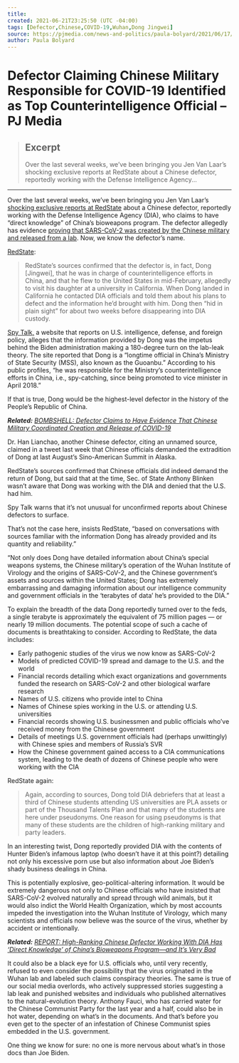 ```yaml
---
title:
created: 2021-06-21T23:25:50 (UTC -04:00)
tags: [Defector,Chinese,COVID-19,Wuhan,Dong Jingwei]
source: https://pjmedia.com/news-and-politics/paula-bolyard/2021/06/17/breaking-defector-claiming-chinese-military-responsible-for-covid-19-identified-as-top-counterintelligence-official-n1455436
author: Paula Bolyard
---
```


# Defector Claiming Chinese Military Responsible for COVID-19 Identified as Top Counterintelligence Official – PJ Media

> ## Excerpt
> Over the last several weeks, we’ve been bringing you Jen Van Laar’s shocking exclusive reports at RedState about a Chinese defector, reportedly working with the Defense Intelligence Agency...

---
Over the last several weeks, we’ve been bringing you Jen Van Laar’s [shocking exclusive reports at RedState](https://pjmedia.com/columns/paula-bolyard/2021/06/04/report-high-ranking-chinese-defector-working-with-dia-has-direct-knowledge-of-chinas-bioweapons-program-and-its-very-bad-n1452251) about a Chinese defector, reportedly working with the Defense Intelligence Agency (DIA), who claims to have “direct knowledge” of China’s bioweapons program. The defector allegedly has evidence [proving that SARS-CoV-2 was created by the Chinese military and released from a lab](https://pjmedia.com/news-and-politics/paula-bolyard/2021/06/12/chinese-defector-n1454189). Now, we know the defector’s name.

[RedState](https://redstate.com/jenvanlaar/2021/06/17/breaking-chinese-defector-confirmed-as-top-counterintelligence-official-n398374):

> RedState’s sources confirmed that the defector is, in fact, Dong \[Jingwei\], that he was in charge of counterintelligence efforts in China, and that he flew to the United States in mid-February, allegedly to visit his daughter at a university in California. When Dong landed in California he contacted DIA officials and told them about his plans to defect and the information he’d brought with him. Dong then “hid in plain sight” for about two weeks before disappearing into DIA custody.

[Spy Talk,](https://www.spytalk.co/p/high-level-chinese-defection-rumored) a website that reports on U.S. intelligence, defense, and foreign policy, alleges that the information provided by Dong was the impetus behind the Biden administration making a 180-degree turn on the lab-leak theory. The site reported that Dong is a “longtime official in China’s Ministry of State Security (MSS), also known as the Guoanbu.” According to his public profiles, “he was responsible for the Ministry’s counterintelligence efforts in China, i.e., spy-catching, since being promoted to vice minister in April 2018.”

If that is true, Dong would be the highest-level defector in the history of the People’s Republic of China.

_**Related:** [BOMBSHELL: Defector Claims to Have Evidence That Chinese Military Coordinated Creation and Release of COVID-19](https://pjmedia.com/news-and-politics/paula-bolyard/2021/06/12/chinese-defector-n1454189 "BOMBSHELL: Defector Claims to Have Evidence That Chinese Military Coordinated Creation and Release of COVID-19")_

Dr. Han Lianchao, another Chinese defector, citing an unnamed source, claimed in a tweet last week that Chinese officials demanded the extradition of Dong at last August’s Sino-American Summit in Alaska.

RedState’s sources confirmed that Chinese officials did indeed demand the return of Dong, but said that at the time, Sec. of State Anthony Blinken wasn’t aware that Dong was working with the DIA and denied that the U.S. had him.

Spy Talk warns that it’s not unusual for unconfirmed reports about Chinese defectors to surface.

That’s not the case here, insists RedState, “based on conversations with sources familiar with the information Dong has already provided and its quantity and reliability.”

“Not only does Dong have detailed information about China’s special weapons systems, the Chinese military’s operation of the Wuhan Institute of Virology and the origins of SARS-CoV-2, and the Chinese government’s assets and sources within the United States; Dong has extremely embarrassing and damaging information about our intelligence community and government officials in the ‘terabytes of data’ he’s provided to the DIA.”

To explain the breadth of the data Dong reportedly turned over to the feds, a single terabyte is approximately the equivalent of 75 million pages — or nearly 19 million documents. The potential scope of such a cache of documents is breathtaking to consider. According to RedState, the data includes:

-   Early pathogenic studies of the virus we now know as SARS-CoV-2
-   Models of predicted COVID-19 spread and damage to the U.S. and the world
-   Financial records detailing which exact organizations and governments funded the research on SARS-CoV-2 and other biological warfare research
-   Names of U.S. citizens who provide intel to China
-   Names of Chinese spies working in the U.S. or attending U.S. universities
-   Financial records showing U.S. businessmen and public officials who’ve received money from the Chinese government
-   Details of meetings U.S. government officials had (perhaps unwittingly) with Chinese spies and members of Russia’s SVR
-   How the Chinese government gained access to a CIA communications system, leading to the death of dozens of Chinese people who were working with the CIA

RedState again:

> Again, according to sources, Dong told DIA debriefers that at least a third of Chinese students attending US universities are PLA assets or part of the Thousand Talents Plan and that many of the students are here under pseudonyms. One reason for using pseudonyms is that many of these students are the children of high-ranking military and party leaders.

In an interesting twist, Dong reportedly provided DIA with the contents of Hunter Biden’s infamous laptop (who doesn’t have it at this point?) detailing not only his excessive porn use but also information about Joe Biden’s shady business dealings in China.

This is potentially explosive, geo-political-altering information. It would be extremely dangerous not only to Chinese officials who have insisted that SARS-CoV-2 evolved naturally and spread through wild animals, but it would also indict the World Health Organization, which by most accounts impeded the investigation into the Wuhan Institute of Virology, which many scientists and officials now believe was the source of the virus, whether by accident or intentionally.

_**Related:** [REPORT: High-Ranking Chinese Defector Working With DIA Has ‘Direct Knowledge’ of China’s Bioweapons Program—and It’s Very Bad](https://pjmedia.com/columns/paula-bolyard/2021/06/04/report-high-ranking-chinese-defector-working-with-dia-has-direct-knowledge-of-chinas-bioweapons-program-and-its-very-bad-n1452251 "REPORT: High-Ranking Chinese Defector Working With DIA Has 'Direct Knowledge' of China's Bioweapons Program—and It's Very Bad")_

It could also be a black eye for U.S. officials who, until very recently, refused to even consider the possibility that the virus originated in the Wuhan lab and labeled such claims conspiracy theories. The same is true of our social media overlords, who actively suppressed stories suggesting a lab leak and punished websites and individuals who published alternatives to the natural-evolution theory. Anthony Fauci, who has carried water for the Chinese Communist Party for the last year and a half, could also be in hot water, depending on what’s in the documents. And that’s before you even get to the specter of an infestation of Chinese Communist spies embedded in the U.S. government.

One thing we know for sure: no one is more nervous about what’s in those docs than Joe Biden.
